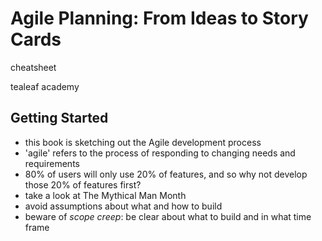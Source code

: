 # Agile Planning: From Ideas to Story Cards

cheatsheet

tealeaf academy

## Getting Started

- this book is sketching out the Agile development process
- 'agile' refers to the process of responding to changing needs and requirements
- 80% of users will only use 20% of features, and so why not develop those 20% of features first?
- take a look at The Mythical Man Month
- avoid assumptions about what and how to build
- beware of *scope creep*: be clear about what to build and in what time frame
